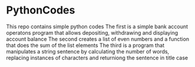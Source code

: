# PythonCodes
This repo contains simple python codes
The first is a simple bank account operatons program that allows depositing, withdrawing and displaying account balance
The second creates a list of even numbers and a function that does the sum of the list elements
The third is a program that manipulates a string sentence by calculating the number of words, replacing instances of characters and returniong the sentence in title case
